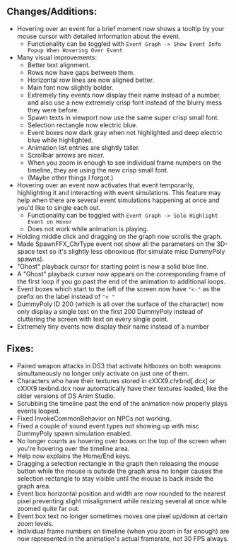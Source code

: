 ## **Changes/Additions**:
* Hovering over an event for a brief moment now shows a tooltip by your mouse cursor with detailed information about the event.
  * Functionality can be toggled with `Event Graph -> Show Event Info Popup When Hovering Over Event`
* Many visual improvements:
  * Better text alignment.
  * Rows now have gaps between them.
  * Horizontal row lines are now aligned better.
  * Main font now slightly bolder.
  * Extremely tiny events now display their name instead of a number, and also use a new extremely crisp font instead of the blurry mess they were before.
  * Spawn texts in viewport now use the same super crisp small font.
  * Selection rectangle now electric blue.
  * Event boxes now dark gray when not highlighted and deep electric blue while highlighted.
  * Animation list entries are slightly taller.
  * Scrollbar arrows are nicer.
  * When you zoom in enough to see individual frame numbers on the timeline, they are using the new crisp small font.
  * (Maybe other things I forgot.)
* Hovering over an event now activates that event temporarily, highlighting it and interacting with event simulations. This feature may help when there are several event simulations happening at once and you'd like to single each out.
  * Functionality can be toggled with `Event Graph -> Solo Highlight Event on Hover`
  * Does not work while animation is playing.
* Holding middle click and dragging on the graph now scrolls the graph.
* Made SpawnFFX_ChrType event not show all the parameters on the 3D-space text so it's slightly less obnoxious (for simulate misc DummyPoly spawns).
* "Ghost" playback cursor for starting point is now a solid blue line.
* A "Ghost" playback cursor now appears on the corresponding frame of the first loop if you go past the end of the animation to additional loops.
* Event boxes which start to the left of the screen now have `"<-"` as the prefix on the label instead of `"< "`
* DummyPoly ID 200 (which is all over the surface of the character) now only display a single text on the first 200 DummyPoly instead of cluttering the screen with text on every single point.
* Extremely tiny events now display their name instead of a number

## **Fixes**:
* Paired weapon attacks in DS3 that activate hitboxes on both weapons simultaneously no longer only activate on just one of them.
* Characters who have their textures stored in cXXX9.chrbnd[.dcx] or cXXX9.texbnd.dcx now automatically have their textures loaded, like the older versions of DS Anim Studio.
* Scrubbing the timeline past the end of the animation now properly plays events looped.
* Fixed InvokeCommonBehavior on NPCs not working.
* Fixed a couple of sound event types not showing up with misc DummyPoly spawn simulation enabled.
* No longer counts as hovering over boxes on the top of the screen when you're hovering over the timeline area.
* Help now explains the Home/End keys.
* Dragging a selection rectangle in the graph then releasing the mouse button while the mouse is outside the graph area no longer causes the selection rectangle to stay visible until the mouse is back inside the graph area.
* Event box horizontal position and width are now rounded to the nearest pixel preventing slight misalignment while resizing several at once while zoomed quite far out.
* Event box text no longer sometimes moves one pixel up/down at certain zoom levels.
* Individual frame numbers on timeline (when you zoom in far enough) are now represented in the animation's actual framerate, not 30 FPS always.
